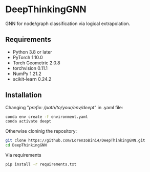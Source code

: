 # DeepThinkingGNN
GNN for node/graph classification via logical extrapolation.

## Requirements

- Python 3.8 or later
- PyTorch 1.10.0 
- Torch Geometric 2.0.8 
- torchvision 0.11.1
- NumPy 1.21.2
- scikit-learn 0.24.2

## Installation

Changing "*prefix: /path/to/your/env/deept*" in .yaml file:
```bash
conda env create -f environment.yaml
conda activate deept
```

Otherwise cloninig the repository:

```bash
git clone https://github.com/LorenzoBini4/DeepThinkingGNN.git
cd DeepThinkingGNN
```
Via requirements
```bash
pip install -r requirements.txt


